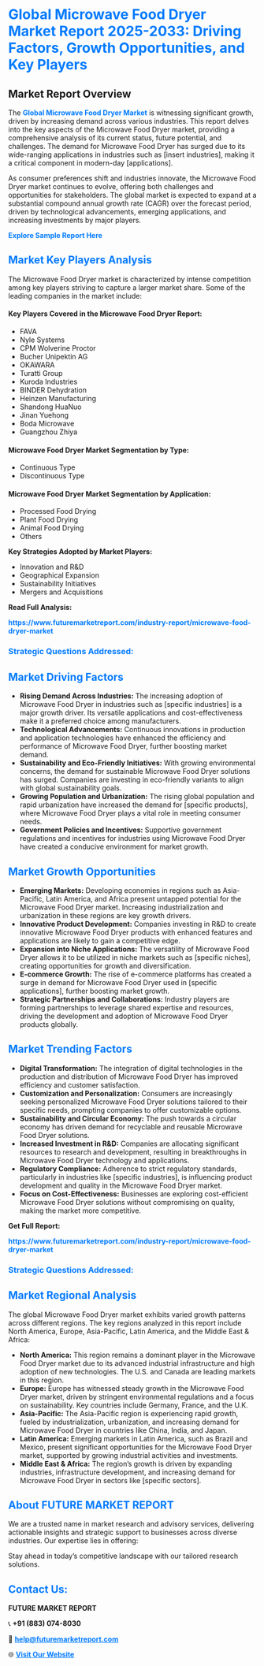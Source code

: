 <h1 style="color: #007BFF;">Global Microwave Food Dryer Market Report 2025-2033: Driving Factors, Growth Opportunities, and Key Players</h1>

<section id="overview">
<h2>Market Report Overview</h2>
<p>The <a href="https://www.futuremarketreport.com/industry-report/microwave-food-dryer-market" style="color: #007BFF; text-decoration: none;"><strong>Global Microwave Food Dryer Market</strong></a> is witnessing significant growth, driven by increasing demand across various industries. This report delves into the key aspects of the Microwave Food Dryer market, providing a comprehensive analysis of its current status, future potential, and challenges. The demand for Microwave Food Dryer has surged due to its wide-ranging applications in industries such as [insert industries], making it a critical component in modern-day [applications].</p>
<p>As consumer preferences shift and industries innovate, the Microwave Food Dryer market continues to evolve, offering both challenges and opportunities for stakeholders. The global market is expected to expand at a substantial compound annual growth rate (CAGR) over the forecast period, driven by technological advancements, emerging applications, and increasing investments by major players.</p>
</section>

<section id="overview">
<p><a href="https://www.futuremarketreport.com/request-sample/reportId=56485" style="color: #007BFF; text-decoration: none;"><strong>Explore Sample Report Here</strong></a></p>
</section>

<section id="key-players">
<h2 style="color: #007BFF;">Market Key Players Analysis</h2>
<p>The Microwave Food Dryer market is characterized by intense competition among key players striving to capture a larger market share. Some of the leading companies in the market include:</p>
<h4>Key Players Covered in the Microwave Food Dryer Report:</h4>
<ul><li>FAVA</li><li>Nyle Systems</li><li>CPM Wolverine Proctor</li><li>Bucher Unipektin AG</li><li>OKAWARA</li><li>Turatti Group</li><li>Kuroda Industries</li><li>BINDER Dehydration</li><li>Heinzen Manufacturing</li><li>Shandong HuaNuo</li><li>Jinan Yuehong</li><li>Boda Microwave</li><li>Guangzhou Zhiya</li></ul>
<h4>Microwave Food Dryer Market Segmentation by Type:</h4>
<ul><li>Continuous Type</li><li>Discontinuous Type</li></ul>

<h4>Microwave Food Dryer Market Segmentation by Application:</h4>
<ul><li>Processed Food Drying</li><li>Plant Food Drying</li><li>Animal Food Drying</li><li>Others</li></ul>
<p><strong>Key Strategies Adopted by Market Players:</strong></p>
<ul>
<li>Innovation and R&D</li>
<li>Geographical Expansion</li>
<li>Sustainability Initiatives</li>
<li>Mergers and Acquisitions</li>
</ul>
</section>

<section>
<p><strong>Read Full Analysis: </strong></p><a href="https://www.futuremarketreport.com/industry-report/microwave-food-dryer-market" style="color: #007BFF; text-decoration: none;"><strong>https://www.futuremarketreport.com/industry-report/microwave-food-dryer-market</strong></a>
<h3 style="color: #007BFF;">Strategic Questions Addressed:</h3>
</section>

<section id="driving-factors">
<h2 style="color: #007BFF;">Market Driving Factors</h2>
<ul>
<li><strong>Rising Demand Across Industries:</strong> The increasing adoption of Microwave Food Dryer in industries such as [specific industries] is a major growth driver. Its versatile applications and cost-effectiveness make it a preferred choice among manufacturers.</li>
<li><strong>Technological Advancements:</strong> Continuous innovations in production and application technologies have enhanced the efficiency and performance of Microwave Food Dryer, further boosting market demand.</li>
<li><strong>Sustainability and Eco-Friendly Initiatives:</strong> With growing environmental concerns, the demand for sustainable Microwave Food Dryer solutions has surged. Companies are investing in eco-friendly variants to align with global sustainability goals.</li>
<li><strong>Growing Population and Urbanization:</strong> The rising global population and rapid urbanization have increased the demand for [specific products], where Microwave Food Dryer plays a vital role in meeting consumer needs.</li>
<li><strong>Government Policies and Incentives:</strong> Supportive government regulations and incentives for industries using Microwave Food Dryer have created a conducive environment for market growth.</li>
</ul>
</section>

<section id="growth-opportunities">
<h2 style="color: #007BFF;">Market Growth Opportunities</h2>
<ul>
<li><strong>Emerging Markets:</strong> Developing economies in regions such as Asia-Pacific, Latin America, and Africa present untapped potential for the Microwave Food Dryer market. Increasing industrialization and urbanization in these regions are key growth drivers.</li>
<li><strong>Innovative Product Development:</strong> Companies investing in R&D to create innovative Microwave Food Dryer products with enhanced features and applications are likely to gain a competitive edge.</li>
<li><strong>Expansion into Niche Applications:</strong> The versatility of Microwave Food Dryer allows it to be utilized in niche markets such as [specific niches], creating opportunities for growth and diversification.</li>
<li><strong>E-commerce Growth:</strong> The rise of e-commerce platforms has created a surge in demand for Microwave Food Dryer used in [specific applications], further boosting market growth.</li>
<li><strong>Strategic Partnerships and Collaborations:</strong> Industry players are forming partnerships to leverage shared expertise and resources, driving the development and adoption of Microwave Food Dryer products globally.</li>
</ul>
</section>

<section id="trending-factors">
<h2 style="color: #007BFF;">Market Trending Factors</h2>
<ul>
<li><strong>Digital Transformation:</strong> The integration of digital technologies in the production and distribution of Microwave Food Dryer has improved efficiency and customer satisfaction.</li>
<li><strong>Customization and Personalization:</strong> Consumers are increasingly seeking personalized Microwave Food Dryer solutions tailored to their specific needs, prompting companies to offer customizable options.</li>
<li><strong>Sustainability and Circular Economy:</strong> The push towards a circular economy has driven demand for recyclable and reusable Microwave Food Dryer solutions.</li>
<li><strong>Increased Investment in R&D:</strong> Companies are allocating significant resources to research and development, resulting in breakthroughs in Microwave Food Dryer technology and applications.</li>
<li><strong>Regulatory Compliance:</strong> Adherence to strict regulatory standards, particularly in industries like [specific industries], is influencing product development and quality in the Microwave Food Dryer market.</li>
<li><strong>Focus on Cost-Effectiveness:</strong> Businesses are exploring cost-efficient Microwave Food Dryer solutions without compromising on quality, making the market more competitive.</li>
</ul>
</section>

<section>
<p><strong>Get Full Report: </strong></p><a href="https://www.futuremarketreport.com/industry-report/microwave-food-dryer-market" style="color: #007BFF; text-decoration: none;"><strong>https://www.futuremarketreport.com/industry-report/microwave-food-dryer-market</strong></a>
<h3 style="color: #007BFF;">Strategic Questions Addressed:</h3>
</section>


<section id="regional-analysis">
<h2 style="color: #007BFF;">Market Regional Analysis</h2>
<p>The global Microwave Food Dryer market exhibits varied growth patterns across different regions. The key regions analyzed in this report include North America, Europe, Asia-Pacific, Latin America, and the Middle East & Africa:</p>
<ul>
<li><strong>North America:</strong> This region remains a dominant player in the Microwave Food Dryer market due to its advanced industrial infrastructure and high adoption of new technologies. The U.S. and Canada are leading markets in this region.</li>
<li><strong>Europe:</strong> Europe has witnessed steady growth in the Microwave Food Dryer market, driven by stringent environmental regulations and a focus on sustainability. Key countries include Germany, France, and the U.K.</li>
<li><strong>Asia-Pacific:</strong> The Asia-Pacific region is experiencing rapid growth, fueled by industrialization, urbanization, and increasing demand for Microwave Food Dryer in countries like China, India, and Japan.</li>
<li><strong>Latin America:</strong> Emerging markets in Latin America, such as Brazil and Mexico, present significant opportunities for the Microwave Food Dryer market, supported by growing industrial activities and investments.</li>
<li><strong>Middle East & Africa:</strong> The region’s growth is driven by expanding industries, infrastructure development, and increasing demand for Microwave Food Dryer in sectors like [specific sectors].</li>
</ul>
</section>

<footer>
<h2 style="color: #007BFF;">About FUTURE MARKET REPORT</h2>
<p>We are a trusted name in market research and advisory services, delivering actionable insights and strategic support to businesses across diverse industries. Our expertise lies in offering:</p>

<p>Stay ahead in today’s competitive landscape with our tailored research solutions.</p>

<h2 style="color: #007BFF;">Contact Us:</h2>
<p><strong>FUTURE MARKET REPORT</strong></p>
<p>📞 <strong>+91 (883) 074-8030</strong></p>
<p>📧 <strong><a href="mailto:help@futuremarketreport.com" style="color: #007BFF;">help@futuremarketreport.com</a></strong></p>
<p>🌐 <strong><a href="https://www.futuremarketreport.com/" style="color: #007BFF;">Visit Our Website</a></strong></p>
</footer>